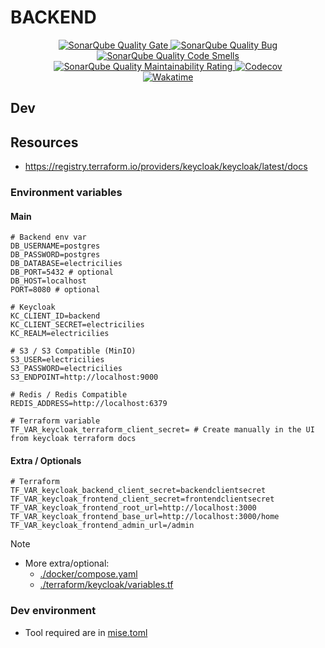 # BACKEND

<div align=center>
  <a href="https://sonarcloud.io/summary/new_code?id=electricilies_backend">
    <img alt="SonarQube Quality Gate" src="https://sonarcloud.io/api/project_badges/measure?project=electricilies_backend&metric=alert_status"/>
  </a>
  <a href="https://sonarcloud.io/summary/new_code?id=electricilies_backend">
    <img alt="SonarQube Quality Bug" src="https://sonarcloud.io/api/project_badges/measure?project=electricilies_backend&metric=bugs"/>
  </a>
  <a href="https://sonarcloud.io/summary/new_code?id=electricilies_backend">
    <img alt="SonarQube Quality Code Smells" src="https://sonarcloud.io/api/project_badges/measure?project=electricilies_backend&metric=code_smells"/>
  </a>
  <a href="https://sonarcloud.io/summary/new_code?id=electricilies_backend">
    <img alt="SonarQube Quality Maintainability Rating" src="https://sonarcloud.io/api/project_badges/measure?project=electricilies_backend&metric=sqale_rating"/>
  </a>
  <a href="https://codecov.io/gh/electricilies/backend">
    <img alt="Codecov" src="https://codecov.io/gh/electricilies/backend/branch/main/graph/badge.svg"/>
  </a>
  <br />
  <a href="https://wakatime.com/badge/github/electricilies/backend">
    <img alt="Wakatime" src="https://wakatime.com/badge/github/electricilies/backend.svg"/>
  </a>
</div>

## Dev

## Resources

- <https://registry.terraform.io/providers/keycloak/keycloak/latest/docs>

### Environment variables

#### Main

```dotenv
# Backend env var
DB_USERNAME=postgres
DB_PASSWORD=postgres
DB_DATABASE=electricilies
DB_PORT=5432 # optional
DB_HOST=localhost
PORT=8080 # optional

# Keycloak
KC_CLIENT_ID=backend
KC_CLIENT_SECRET=electricilies
KC_REALM=electricilies

# S3 / S3 Compatible (MinIO)
S3_USER=electricilies
S3_PASSWORD=electricilies
S3_ENDPOINT=http://localhost:9000

# Redis / Redis Compatible
REDIS_ADDRESS=http://localhost:6379

# Terraform variable
TF_VAR_keycloak_terraform_client_secret= # Create manually in the UI from keycloak terraform docs
```

#### Extra / Optionals

```dotenv
# Terraform
TF_VAR_keycloak_backend_client_secret=backendclientsecret
TF_VAR_keycloak_frontend_client_secret=frontendclientsecret
TF_VAR_keycloak_frontend_root_url=http://localhost:3000
TF_VAR_keycloak_frontend_base_url=http://localhost:3000/home
TF_VAR_keycloak_frontend_admin_url=/admin
```

> [!NOTE]
>
> - More extra/optional:
>   - [./docker/compose.yaml](./docker/compose.yaml)
>   - [./terraform/keycloak/variables.tf](./terraform/keycloak/variables.tf)

### Dev environment

- Tool required are in [mise.toml](./mise.toml)
